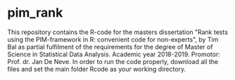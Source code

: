 # pim_rank

This repository contains the R-code for the masters dissertation "Rank tests using the PIM-framework in R: convenient code for non-experts", by Tim Bal as partial fulfilment of the requirements for the degree of Master of Science in Statistical Data Analysis. Academic year 2018-2019. Promotor: Prof. dr. Jan De Neve.
In order to run the code properly, download all the files and set the main folder Rcode as your working directory.
